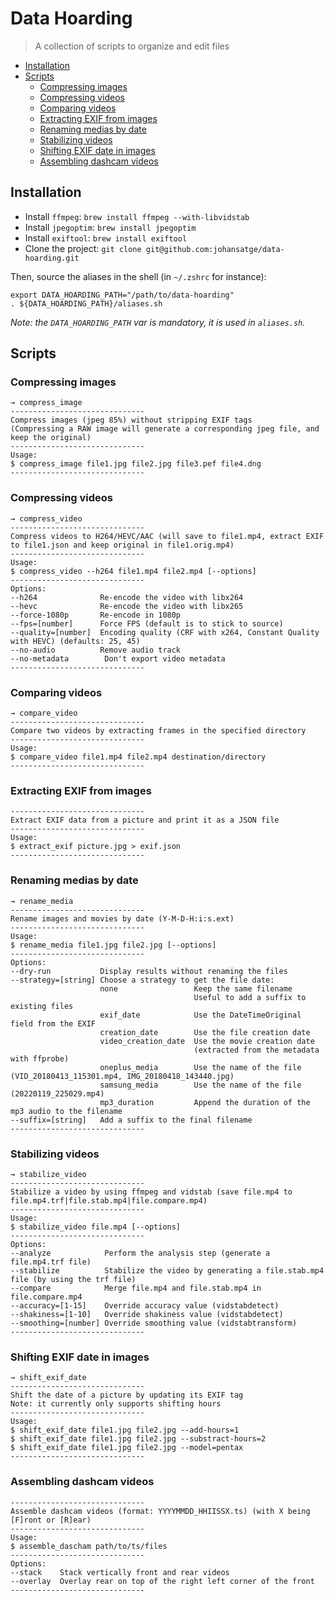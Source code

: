 # Data Hoarding

> A collection of scripts to organize and edit files

* [Installation](#installation)
* [Scripts](#compress-images)
  * [Compressing images](#compressing-images)
  * [Compressing videos](#compressing-videos)
  * [Comparing videos](#comparing-videos)
  * [Extracting EXIF from images](#extracting-exif-from-images)
  * [Renaming medias by date](#renaming-medias-by-date)
  * [Stabilizing videos](#stabilizing-videos)
  * [Shifting EXIF date in images](#shifting-exif-date-in-images)
  * [Assembling dashcam videos](#assembling-dashcam-videos)

## Installation

* Install `ffmpeg`: `brew install ffmpeg --with-libvidstab`
* Install `jpegoptim`: `brew install jpegoptim`
* Install `exiftool`: `brew install exiftool`
* Clone the project: `git clone git@github.com:johansatge/data-hoarding.git`

Then, source the aliases in the shell (in `~/.zshrc` for instance):

```shell
export DATA_HOARDING_PATH="/path/to/data-hoarding"
. ${DATA_HOARDING_PATH}/aliases.sh
```

_Note: the `DATA_HOARDING_PATH` var is mandatory, it is used in `aliases.sh`._

## Scripts

### Compressing images

```shell
→ compress_image
------------------------------
Compress images (jpeg 85%) without stripping EXIF tags
(Compressing a RAW image will generate a corresponding jpeg file, and keep the original)
------------------------------
Usage:
$ compress_image file1.jpg file2.jpg file3.pef file4.dng
------------------------------
```

### Compressing videos

```shell
→ compress_video
------------------------------
Compress videos to H264/HEVC/AAC (will save to file1.mp4, extract EXIF to file1.json and keep original in file1.orig.mp4)
------------------------------
Usage:
$ compress_video --h264 file1.mp4 file2.mp4 [--options]
------------------------------
Options:
--h264              Re-encode the video with libx264
--hevc              Re-encode the video with libx265
--force-1080p       Re-encode in 1080p
--fps=[number]      Force FPS (default is to stick to source)
--quality=[number]  Encoding quality (CRF with x264, Constant Quality with HEVC) (defaults: 25, 45)
--no-audio          Remove audio track
--no-metadata        Don't export video metadata
------------------------------
```

### Comparing videos

```shell
→ compare_video
------------------------------
Compare two videos by extracting frames in the specified directory
------------------------------
Usage:
$ compare_video file1.mp4 file2.mp4 destination/directory
------------------------------
```

### Extracting EXIF from images

```shell
------------------------------
Extract EXIF data from a picture and print it as a JSON file
------------------------------
Usage:
$ extract_exif picture.jpg > exif.json
------------------------------
```

### Renaming medias by date

```shell
→ rename_media
------------------------------
Rename images and movies by date (Y-M-D-H:i:s.ext)
------------------------------
Usage:
$ rename_media file1.jpg file2.jpg [--options]
------------------------------
Options:
--dry-run           Display results without renaming the files
--strategy=[string] Choose a strategy to get the file date:
                    none                 Keep the same filename
                                         Useful to add a suffix to existing files
                    exif_date            Use the DateTimeOriginal field from the EXIF
                    creation_date        Use the file creation date
                    video_creation_date  Use the movie creation date
                                         (extracted from the metadata with ffprobe)
                    oneplus_media        Use the name of the file (VID_20180413_115301.mp4, IMG_20180418_143440.jpg)
                    samsung_media        Use the name of the file (20220119_225029.mp4)
                    mp3_duration         Append the duration of the mp3 audio to the filename
--suffix=[string]   Add a suffix to the final filename
------------------------------
```

### Stabilizing videos

```shell
→ stabilize_video
------------------------------
Stabilize a video by using ffmpeg and vidstab (save file.mp4 to file.mp4.trf|file.stab.mp4|file.compare.mp4)
------------------------------
Usage:
$ stabilize_video file.mp4 [--options]
------------------------------
Options:
--analyze            Perform the analysis step (generate a file.mp4.trf file)
--stabilize          Stabilize the video by generating a file.stab.mp4 file (by using the trf file)
--compare            Merge file.mp4 and file.stab.mp4 in file.compare.mp4
--accuracy=[1-15]    Override accuracy value (vidstabdetect)
--shakiness=[1-10]   Override shakiness value (vidstabdetect)
--smoothing=[number] Override smoothing value (vidstabtransform)
------------------------------
```

### Shifting EXIF date in images

```shell
→ shift_exif_date
------------------------------
Shift the date of a picture by updating its EXIF tag
Note: it currently only supports shifting hours
------------------------------
Usage:
$ shift_exif_date file1.jpg file2.jpg --add-hours=1
$ shift_exif_date file1.jpg file2.jpg --substract-hours=2
$ shift_exif_date file1.jpg file2.jpg --model=pentax
------------------------------
```

### Assembling dashcam videos

```shell
------------------------------
Assemble dashcam videos (format: YYYYMMDD_HHIISSX.ts) (with X being [F]ront or [R]ear)
------------------------------
Usage:
$ assemble_dascham path/to/ts/files
------------------------------
Options:
--stack    Stack vertically front and rear videos
--overlay  Overlay rear on top of the right left corner of the front
------------------------------
```